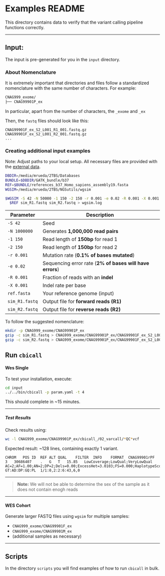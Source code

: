 # Examples README

This directory contains data to verify that the variant calling pipeline functions correctly.

---

## Input:

The input is pre-generated for you in the `input` directory.

### About Nomenclature

It is extremely important that directories and files follow a standardized nomenclature with the same number of characters. For example:

```bash
CNAG999_exome/  
├── CNAG99901P_ex  
```

In particular, apart from the number of characters, the `_exome` and `_ex`

Then, the `fastq` files should look like this:

```
CNAG99901F_ex_S2_L001_R1_001.fastq.gz  
CNAG99901F_ex_S2_L001_R2_001.fastq.gz  
...  
```

### Creating additional input examples

Note: Adjust paths to your local setup. All necessary files are provided with the [external data](../README.md#INSTALLATION).

```bash
DBDIR=/media/mrueda/2TBS/Databases
BUNDLE=$DBDIR/GATK_bundle/b37
REF=$BUNDLE/references_b37_Homo_sapiens_assembly19.fasta
WGSIM=/media/mrueda/2TBS/NGSutils/wgsim

$WGSIM -S 42 -N 50000 -1 150 -2 150 -r 0.001 -e 0.02 -R 0.001 -X 0.001 \
  $REF sim_R1.fastq sim_R2.fastq > wgsim.log
```

| Parameter | Description |
|-----------|-------------|
| `-S 42`   |  Seed       |
| `-N 1000000` | Generates **1,000,000 read pairs** |
| `-1 150` | Read length of **150bp** for read 1 |
| `-2 150` | Read length of **150bp** for read 2 |
| `-r 0.001` | Mutation rate (**0.1% of bases mutated**) |
| `-e 0.02` | Sequencing error rate (**2% of bases will have errors**) |
| `-R 0.001` | Fraction of reads with an **indel** |
| `-X 0.001` | Indel rate per base |
| `ref.fasta` | Your reference genome (input) |
| `sim_R1.fastq` | Output file for **forward reads (R1)** |
| `sim_R2.fastq` | Output file for **reverse reads (R2)** |

To follow the suggested nomenclature:

```bash
mkdir -p CNAG999_exome/CNAG99901P_ex
gzip -c sim_R1.fastq > CNAG999_exome/CNAG99901P_ex/CNAG99901F_ex_S2_L001_R1_001.fastq.gz
gzip -c sim_R2.fastq > CNAG999_exome/CNAG99901P_ex/CNAG99901F_ex_S2_L001_R2_001.fastq.gz
```

## Run `cbicall`

#### Wes Single

To test your installation, execute:

```bash
cd input
../../bin/cbicall -p param.yaml -t 4
```

This should complete in ~15 minutes.

---

##### Test Results

Check results using:

```bash
wc -l CNAG999_exome/CNAG99901P_ex/cbicall_/02_varcall/*QC*vcf
```

Expected result: ~128 lines, containing exactly 1 variant.

```
CHROM	POS	ID	REF	ALT	QUAL	FILTER	INFO	FORMAT	CNAG99901rPF
3	30686407	.	G	T	15.85	LowCoverage;LowQual;VeryLowQual	AC=2;AF=1.00;AN=2;DP=2;Dels=0.00;ExcessHet=3.0103;FS=0.000;HaplotypeScore=0.0000;MLEAC=2;MLEAF=1.00;MQ=60.00;MQ0=0;QD=7.93;SOR=0.693	GT:AD:DP:GQ:PL	1/1:0,2:2:6:43,6,0
```

---

> **Note:** We will not be able to determine the sex of the sample as it does not contain enogh reads

---

#### WES Cohort

Generate larger FASTQ files using `wgsim` for multiple samples:

- `CNAG999_exome/CNAG99901F_ex`
- `CNAG999_exome/CNAG99901M_ex`
- (additional samples as necessary)

---

## Scripts

In the directory `scripts` you will find examples of how to run `cbicall` in bulk.
